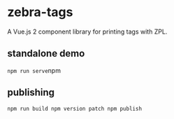 # zebra-tags

A Vue.js 2 component library for printing tags with ZPL.

## standalone demo

`
npm run serve
`npm 

## publishing

`
npm run build
npm version patch
npm publish
`